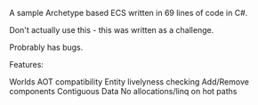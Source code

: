 A sample Archetype based ECS written in 69 lines of code in C#.

Don't actually use this - this was written as a challenge.

Probrably has bugs.

Features:

Worlds
AOT compatibility
Entity livelyness checking
Add/Remove components
Contiguous Data
No allocations/linq on hot paths
